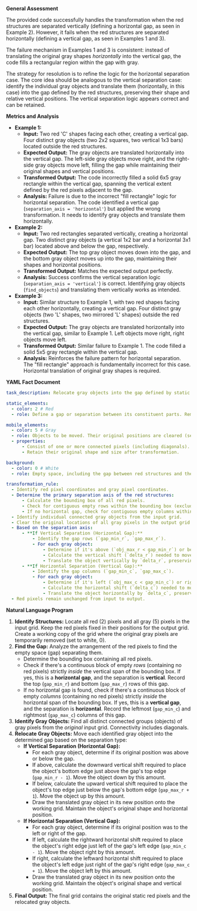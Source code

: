 **General Assessment**

The provided code successfully handles the transformation when the red structures are separated vertically (defining a horizontal gap, as seen in Example 2). However, it fails when the red structures are separated horizontally (defining a vertical gap, as seen in Examples 1 and 3).

The failure mechanism in Examples 1 and 3 is consistent: instead of translating the original gray shapes *horizontally* into the vertical gap, the code fills a rectangular region within the gap with gray.

The strategy for resolution is to refine the logic for the horizontal separation case. The core idea should be analogous to the vertical separation case: identify the individual gray objects and translate them (horizontally, in this case) into the gap defined by the red structures, preserving their shape and relative vertical positions. The vertical separation logic appears correct and can be retained.

**Metrics and Analysis**

*   **Example 1:**
    *   **Input:** Two red 'C' shapes facing each other, creating a vertical gap. Four distinct gray objects (two 2x2 squares, two vertical 1x3 bars) located outside the red structures.
    *   **Expected Output:** The gray objects are translated horizontally into the vertical gap. The left-side gray objects move right, and the right-side gray objects move left, filling the gap while maintaining their original shapes and vertical positions.
    *   **Transformed Output:** The code incorrectly filled a solid 6x5 gray rectangle within the vertical gap, spanning the vertical extent defined by the red pixels adjacent to the gap.
    *   **Analysis:** Failure is due to the incorrect "fill rectangle" logic for horizontal separation. The code identified a vertical gap (`separation_axis = 'horizontal'`) but applied the wrong transformation. It needs to identify gray objects and translate them horizontally.
*   **Example 2:**
    *   **Input:** Two red rectangles separated vertically, creating a horizontal gap. Two distinct gray objects (a vertical 1x2 bar and a horizontal 3x1 bar) located above and below the gap, respectively.
    *   **Expected Output:** The top gray object moves down into the gap, and the bottom gray object moves up into the gap, maintaining their shapes and horizontal positions.
    *   **Transformed Output:** Matches the expected output perfectly.
    *   **Analysis:** Success confirms the vertical separation logic (`separation_axis = 'vertical'`) is correct. Identifying gray objects (`find_objects`) and translating them vertically works as intended.
*   **Example 3:**
    *   **Input:** Similar structure to Example 1, with two red shapes facing each other horizontally, creating a vertical gap. Four distinct gray objects (two 'L' shapes, two mirrored 'L' shapes) outside the red structures.
    *   **Expected Output:** The gray objects are translated horizontally into the vertical gap, similar to Example 1. Left objects move right, right objects move left.
    *   **Transformed Output:** Similar failure to Example 1. The code filled a solid 5x5 gray rectangle within the vertical gap.
    *   **Analysis:** Reinforces the failure pattern for horizontal separation. The "fill rectangle" approach is fundamentally incorrect for this case. Horizontal translation of original gray shapes is required.

**YAML Fact Document**


```yaml
task_description: Relocate gray objects into the gap defined by static red structures.

static_elements:
  - color: 2 # Red
  - role: Define a gap or separation between its constituent parts. Remains unchanged in the output.

mobile_elements:
  - color: 5 # Gray
  - role: Objects to be moved. Their original positions are cleared (set to white 0).
  - properties:
      - Consist of one or more connected pixels (including diagonals).
      - Retain their original shape and size after transformation.

background:
  - color: 0 # White
  - role: Empty space, including the gap between red structures and the original locations of gray objects after they are moved.

transformation_rule:
  - Identify red pixel coordinates and gray pixel coordinates.
  - Determine the primary separation axis of the red structures:
      - Calculate the bounding box of all red pixels.
      - Check for contiguous empty rows within the bounding box (excluding top/bottom edges) -> Vertical Separation (Horizontal Gap).
      - If no horizontal gap, check for contiguous empty columns within the bounding box (excluding left/right edges) -> Horizontal Separation (Vertical Gap).
  - Identify individual connected gray objects from the input grid.
  - Clear the original locations of all gray pixels in the output grid.
  - Based on the separation axis:
      - **If Vertical Separation (Horizontal Gap):**
          - Identify the gap rows (`gap_min_r`, `gap_max_r`).
          - For each gray object:
              - Determine if it's above (`obj_max_r < gap_min_r`) or below (`obj_min_r > gap_max_r`) the gap.
              - Calculate the vertical shift (`delta_r`) needed to move the object's edge adjacent to the gap boundary (top edge for objects above, bottom edge for objects below).
              - Translate the object vertically by `delta_r`, preserving its horizontal position and shape, painting the pixels gray in the output grid.
      - **If Horizontal Separation (Vertical Gap):**
          - Identify the gap columns (`gap_min_c`, `gap_max_c`).
          - For each gray object:
              - Determine if it's left (`obj_max_c < gap_min_c`) or right (`obj_min_c > gap_max_c`) of the gap.
              - Calculate the horizontal shift (`delta_c`) needed to move the object's edge adjacent to the gap boundary (right edge for objects left, left edge for objects right).
              - Translate the object horizontally by `delta_c`, preserving its vertical position and shape, painting the pixels gray in the output grid.
  - Red pixels remain unchanged from input to output.
```


**Natural Language Program**

1.  **Identify Structures:** Locate all red (2) pixels and all gray (5) pixels in the input grid. Keep the red pixels fixed in their positions for the output grid. Create a working copy of the grid where the original gray pixels are temporarily removed (set to white, 0).
2.  **Find the Gap:** Analyze the arrangement of the red pixels to find the empty space (gap) separating them.
    *   Determine the bounding box containing all red pixels.
    *   Check if there's a continuous block of empty *rows* (containing no red pixels) strictly *inside* the vertical span of the bounding box. If yes, this is a **horizontal gap**, and the separation is **vertical**. Record the top (`gap_min_r`) and bottom (`gap_max_r`) rows of this gap.
    *   If no horizontal gap is found, check if there's a continuous block of empty *columns* (containing no red pixels) strictly *inside* the horizontal span of the bounding box. If yes, this is a **vertical gap**, and the separation is **horizontal**. Record the leftmost (`gap_min_c`) and rightmost (`gap_max_c`) columns of this gap.
3.  **Identify Gray Objects:** Find all distinct connected groups (objects) of gray pixels from the *original* input grid. Connectivity includes diagonals.
4.  **Relocate Gray Objects:** Move each identified gray object into the determined gap based on the separation type:
    *   **If Vertical Separation (Horizontal Gap):**
        *   For each gray object, determine if its original position was above or below the gap.
        *   If above, calculate the downward vertical shift required to place the object's bottom edge just above the gap's top edge (`gap_min_r - 1`). Move the object down by this amount.
        *   If below, calculate the upward vertical shift required to place the object's top edge just below the gap's bottom edge (`gap_max_r + 1`). Move the object up by this amount.
        *   Draw the translated gray object in its new position onto the working grid. Maintain the object's original shape and horizontal position.
    *   **If Horizontal Separation (Vertical Gap):**
        *   For each gray object, determine if its original position was to the left or right of the gap.
        *   If left, calculate the rightward horizontal shift required to place the object's right edge just left of the gap's left edge (`gap_min_c - 1`). Move the object right by this amount.
        *   If right, calculate the leftward horizontal shift required to place the object's left edge just right of the gap's right edge (`gap_max_c + 1`). Move the object left by this amount.
        *   Draw the translated gray object in its new position onto the working grid. Maintain the object's original shape and vertical position.
5.  **Final Output:** The final grid contains the original static red pixels and the relocated gray objects.